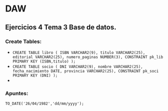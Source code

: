 # DAW

## Ejercicios 4 Tema 3 Base de datos.

### Create Tables:

- `CREATE TABLE libro (
    ISBN VARCHAR2(9),
    titulo VARCHAR2(25),
    editorial VARCHAR2(25),
    numero_paginas NUMBER(3),
    CONSTRAINT pk_lib PRIMARY KEY (ISBN,titulo)
  );`
- `CREATE TABLE socio (
    DNI VARCHAR2(9),
    nombre VARCHAR2(25),
    fecha_nacimiento DATE,
    provincia VARCHAR2(25),
    CONSTRAINT pk_soci PRIMARY KEY (DNI)
  );`
-  
### Apuntes:
`TO_DATE('26/04/1982','dd/mm/yyyy');`

